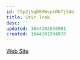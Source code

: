 ```yaml
---
id: C5p2jVqD8KWvpkRhTj54o
title: Stir Trek
desc: ''
updated: 1644202056981
created: 1644201994978
---
```


 [Web Site](https://StirTrek.com)